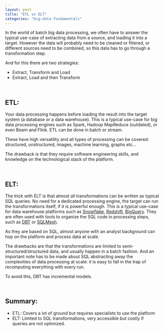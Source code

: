 ```yaml
---
layout: post
title: "ETL vs ELT"
categories: "big-data-fundamentals"
---
```


In the world of batch big data processing, we often have to answer the typical use-case of extracting data from a source, and loading it into a target.
However the data will probably need to be cleaned or filtered, or different sources need to be combined, so this data has to go through a transformation step.  

And for this there are two strategies:
- Extract, Transform and Load
- Extract, Load and then Transform

   
  
## ETL:
Your data processing happens before loading the result into the target system (a database or a data warehouse). This is a typical use-case for big data processing engines such as Spark, Hadoop MapReduce (outdated), or even Beam and Flink. ETL can be done in batch or stream.  

These have high versatility and all types of processing can be covered: structured, unstructured, images, machine learning, graphs etc…    

The drawback is that they require software engineering skills, and knowledge on the technological stack of the platform.  

   
  
## ELT:
The trick with ELT is that almost all transformations can be written as typical SQL queries.
No need for a dedicated processing engine, the target can run the transformations itself, if it is powerful enough.
This is a typical use-case for data warehouse platforms such as [Snowflake](https://en.wikipedia.org/wiki/Snowflake_Inc), [Redshift](https://en.wikipedia.org/wiki/Amazon_Redshift), [BigQuery](https://en.wikipedia.org/wiki/BigQuery).
They are often used with tools to organize the SQL code in processing steps, such as [DBT](https://www.getdbt.com/) or [SQLMesh](https://sqlmesh.com/).  

As they are based on SQL, almost anyone with an analyst background can hop on the platform and process data at scale.  

The drawbacks are that the transformations are limited to semi-structured/structured data, and usually happen in a batch fashion. And an important note has to be made about SQL abstracting away the complexities of data processing at scale: it is easy to fall in the trap of recomputing everything with every run.  

To avoid this, DBT has incremental models.  

  
 
 
## Summary:

- ETL: Covers a lot of ground but requires specialists to use the platform
- ELT: Limited to SQL transformations, very accessible but costly if queries are not optimized.